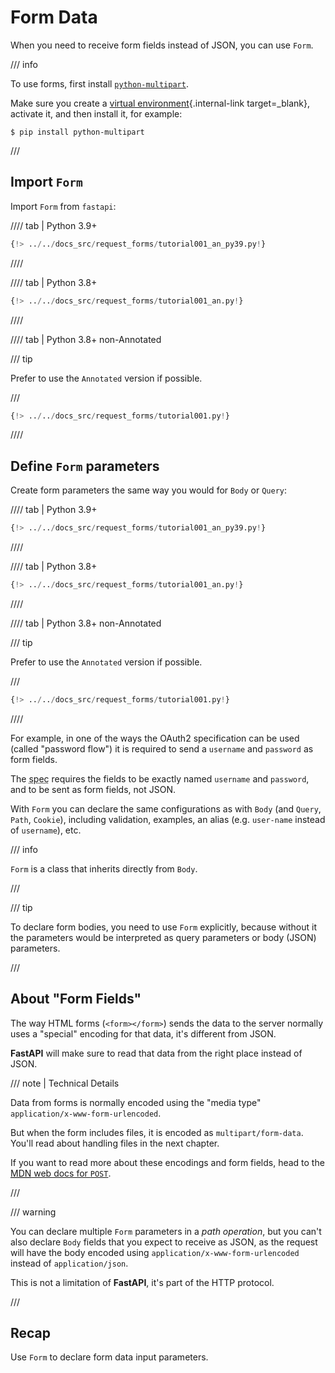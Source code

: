 # Form Data

When you need to receive form fields instead of JSON, you can use `Form`.

/// info

To use forms, first install <a href="https://github.com/Kludex/python-multipart" class="external-link" target="_blank">`python-multipart`</a>.

Make sure you create a [virtual environment](../virtual-environments.md){.internal-link target=_blank}, activate it, and then install it, for example:

```console
$ pip install python-multipart
```

///

## Import `Form`

Import `Form` from `fastapi`:

//// tab | Python 3.9+

```Python hl_lines="3"
{!> ../../docs_src/request_forms/tutorial001_an_py39.py!}
```

////

//// tab | Python 3.8+

```Python hl_lines="1"
{!> ../../docs_src/request_forms/tutorial001_an.py!}
```

////

//// tab | Python 3.8+ non-Annotated

/// tip

Prefer to use the `Annotated` version if possible.

///

```Python hl_lines="1"
{!> ../../docs_src/request_forms/tutorial001.py!}
```

////

## Define `Form` parameters

Create form parameters the same way you would for `Body` or `Query`:

//// tab | Python 3.9+

```Python hl_lines="9"
{!> ../../docs_src/request_forms/tutorial001_an_py39.py!}
```

////

//// tab | Python 3.8+

```Python hl_lines="8"
{!> ../../docs_src/request_forms/tutorial001_an.py!}
```

////

//// tab | Python 3.8+ non-Annotated

/// tip

Prefer to use the `Annotated` version if possible.

///

```Python hl_lines="7"
{!> ../../docs_src/request_forms/tutorial001.py!}
```

////

For example, in one of the ways the OAuth2 specification can be used (called "password flow") it is required to send a `username` and `password` as form fields.

The <abbr title="specification">spec</abbr> requires the fields to be exactly named `username` and `password`, and to be sent as form fields, not JSON.

With `Form` you can declare the same configurations as with `Body` (and `Query`, `Path`, `Cookie`), including validation, examples, an alias (e.g. `user-name` instead of `username`), etc.

/// info

`Form` is a class that inherits directly from `Body`.

///

/// tip

To declare form bodies, you need to use `Form` explicitly, because without it the parameters would be interpreted as query parameters or body (JSON) parameters.

///

## About "Form Fields"

The way HTML forms (`<form></form>`) sends the data to the server normally uses a "special" encoding for that data, it's different from JSON.

**FastAPI** will make sure to read that data from the right place instead of JSON.

/// note | Technical Details

Data from forms is normally encoded using the "media type" `application/x-www-form-urlencoded`.

But when the form includes files, it is encoded as `multipart/form-data`. You'll read about handling files in the next chapter.

If you want to read more about these encodings and form fields, head to the <a href="https://developer.mozilla.org/en-US/docs/Web/HTTP/Methods/POST" class="external-link" target="_blank"><abbr title="Mozilla Developer Network">MDN</abbr> web docs for <code>POST</code></a>.

///

/// warning

You can declare multiple `Form` parameters in a *path operation*, but you can't also declare `Body` fields that you expect to receive as JSON, as the request will have the body encoded using `application/x-www-form-urlencoded` instead of `application/json`.

This is not a limitation of **FastAPI**, it's part of the HTTP protocol.

///

## Recap

Use `Form` to declare form data input parameters.
